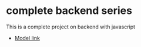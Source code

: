 # complete backend series

This is a complete project on backend with javascript

- [ Model link ](https://app.eraser.io/workspace/YtPqZ1VogxGy1jzIDkzj)